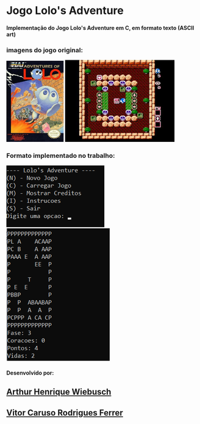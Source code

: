 # Jogo Lolo's Adventure

#### Implementação do Jogo Lolo's Adventure em C, em formato texto (ASCII art)

### imagens do jogo original:

<img src="imagens\boxartlolo1us.jpg" width="150">
<img src= "imagens\hqdefault.jpg" height=215>

### Formato implementado no trabalho:

<img src="imagens\Captura de tela 2020-11-28 085016.png" >
<img src="imagens\Captura de tela 2020-11-28 085123.png" >

#### Desenvolvido por:

## [Arthur Henrique Wiebusch](https://github.com/ArthurHW) 
## [Vitor Caruso Rodrigues Ferrer](https://github.com/CarusoVitor)
